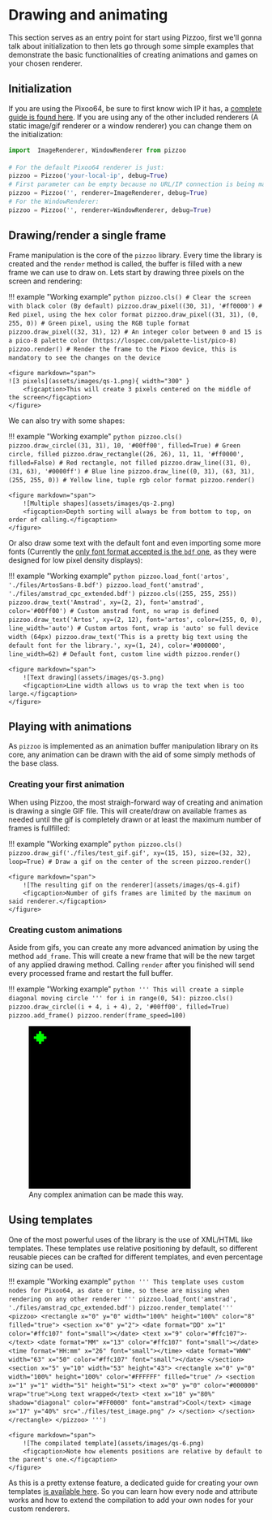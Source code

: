 # Drawing and animating

This section serves as an entry point for start using Pizzoo, first we'll gonna talk about initialization to then lets go through some simple examples that demonstrate the basic functionalities of creating animations and games on your chosen renderer.

## Initialization
If you are using the Pixoo64, be sure to first know wich IP it has, a [complete guide is found here](/installation/#simple-connection-test). If you are using any of the other included renderers (A static image/gif renderer or a window renderer) you can change them on the initialization:
```python
import  ImageRenderer, WindowRenderer from pizzoo

# For the default Pixoo64 renderer is just:
pizzoo = Pizzoo('your-local-ip', debug=True)
# First parameter can be empty because no URL/IP connection is being made
pizzoo = Pizzoo('', renderer=ImageRenderer, debug=True)
# For the WindowRenderer:
pizzoo = Pizzoo('', renderer=WindowRenderer, debug=True)
```

## Drawing/render a single frame
Frame manipulation is the core of the `pizzoo` library. Every time the library is created and the `render` method is called, the buffer is filled with a new frame we can use to draw on. Lets start by drawing three pixels on the screen and rendering:

!!! example "Working example"
	```python
	pizzoo.cls() # Clear the screen with black color (By default)
	pizzoo.draw_pixel((30, 31), '#ff0000') # Red pixel, using the hex color format
	pizzoo.draw_pixel((31, 31), (0, 255, 0)) # Green pixel, using the RGB tuple format
	pizzoo.draw_pixel((32, 31), 12) # An integer color between 0 and 15 is a pico-8 palette color (https://lospec.com/palette-list/pico-8)
	pizzoo.render() # Render the frame to the Pixoo device, this is mandatory to see the changes on the device
	```

	<figure markdown="span">
	![3 pixels](assets/images/qs-1.png){ width="300" }
		<figcaption>This will create 3 pixels centered on the middle of the screen</figcaption>
	</figure>

We can also try with some shapes:

!!! example "Working example"
	```python
	pizzoo.cls()
	pizzoo.draw_circle((31, 31), 10, '#00ff00', filled=True) # Green circle, filled
	pizzoo.draw_rectangle((26, 26), 11, 11, '#ff0000', filled=False) # Red rectangle, not filled
	pizzoo.draw_line((31, 0), (31, 63), '#0000ff') # Blue line
	pizzoo.draw_line((0, 31), (63, 31), (255, 255, 0)) # Yellow line, tuple rgb color format
	pizzoo.render()
	```

	<figure markdown="span">
		![Multiple shapes](assets/images/qs-2.png)
		<figcaption>Depth sorting will always be from bottom to top, on order of calling.</figcaption>
	</figure>

Or also draw some text with the default font and even importing some more fonts (Currently the [only font format accepted is the `bdf` one](https://en.wikipedia.org/wiki/Glyph_Bitmap_Distribution_Format), as they were designed for low pixel density displays):

!!! example "Working example"
	```python
	pizzoo.load_font('artos', './files/ArtosSans-8.bdf')
	pizzoo.load_font('amstrad', './files/amstrad_cpc_extended.bdf')
	pizzoo.cls((255, 255, 255))
	pizzoo.draw_text('Amstrad', xy=(2, 2), font='amstrad', color='#00ff00') # Custom amstrad font, no wrap is defined
	pizzoo.draw_text('Artos', xy=(2, 12), font='artos', color=(255, 0, 0), line_width='auto') # Custom artos font, wrap is 'auto' so full device width (64px)
	pizzoo.draw_text('This is a pretty big text using the default font for the library.', xy=(1, 24), color='#000000', line_width=62) # Default font, custom line width
	pizzoo.render()
	```

	<figure markdown="span">
		![Text drawing](assets/images/qs-3.png)
		<figcaption>Line width allows us to wrap the text when is too large.</figcaption>
	</figure>

## Playing with animations
As `pizzoo` is implemented as an animation buffer manipulation library on its core, any animation can be drawn with the aid of some simply methods of the base class.

### Creating your first animation
When using Pizzoo, the most straigh-forward way of creating and animation is drawing a single GIF file. This will create/draw on available frames as needed until the gif is completely drawn or at least the maximum number of frames is fullfilled:

!!! example "Working example"
	```python
	pizzoo.cls()
	pizzoo.draw_gif('./files/test_gif.gif', xy=(15, 15), size=(32, 32), loop=True) # Draw a gif on the center of the screen
	pizzoo.render()
	```

	<figure markdown="span">
		![The resulting gif on the renderer](assets/images/qs-4.gif)
		<figcaption>Number of gifs frames are limited by the maximum on said renderer.</figcaption>
	</figure>

### Creating custom animations
Aside from gifs, you can create any more advanced animation by using the method `add_frame`. This will create a new frame that will be the new target of any applied drawing method. Calling `render` after you finished will send every processed frame and restart the full buffer.

!!! example "Working example"
	```python
	'''
	This will create a simple diagonal moving circle
	'''
	for i in range(0, 54):
		pizzoo.cls()
		pizzoo.draw_circle((i + 4, i + 4), 2, '#00ff00', filled=True)
		pizzoo.add_frame()
	pizzoo.render(frame_speed=100)
	```
	<figure markdown="span">
		![The resulting gif on the renderer](assets/images/qs-5.gif)
		<figcaption>Any complex animation can be made this way.</figcaption>
	</figure>

## Using templates
One of the most powerful uses of the library is the use of XML/HTML like templates. These templates use relative positioning by default, so different reusable pieces can be crafted for different templates, and even percentage sizing can be used.

!!! example "Working example"
	```python
	'''
	This template uses custom nodes for Pixoo64, as date or time, so these are missing when 
	rendering on any other renderer
	'''
	pizzoo.load_font('amstrad', './files/amstrad_cpc_extended.bdf')
	pizzoo.render_template('''
		<pizzoo>
			<rectangle x="0" y="0" width="100%" height="100%" color="8" filled="true">
				<section x="0" y="2">
					<date format="DD" x="1" color="#ffc107" font="small"></date>
					<text x="9" color="#ffc107">-</text>
					<date format="MM" x="13" color="#ffc107" font="small"></date>
					<time format="HH:mm" x="26" font="small"></time>
					<date format="WWW" width="63" x="50" color="#ffc107" font="small"></date>
				</section>
				<section x="5" y="10" width="53" height="43">
					<rectangle x="0" y="0" width="100%" height="100%" color="#FFFFFF" filled="true" />
					<section x="1" y="1" width="51" height="51">
						<text x="0" y="0" color="#000000" wrap="true">Long text wrapped</text>
						<text x="10" y="80%" shadow="diagonal" color="#FF0000" font="amstrad">Cool</text>
						<image x="17" y="40%" src="./files/test_image.png" />
					</section>
				</section>
			</rectangle>
		</pizzoo>
	''')
	```

	<figure markdown="span">
		![The compilated template](assets/images/qs-6.png)
		<figcaption>Note how elements positions are relative by default to the parent's one.</figcaption>
	</figure>

As this is a pretty extense feature, a dedicated guide for creating your own templates [is available here](). So you can learn how every node and attribute works and how to extend the compilation to add your own nodes for your custom renderers.